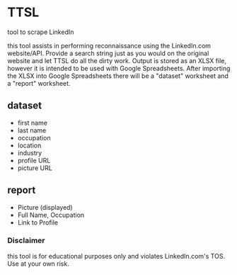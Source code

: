 # TTSL
tool to scrape LinkedIn

this tool assists in performing reconnaissance using the LinkedIn.com website/API. Provide a search string just as you would on the original website and let TTSL do all the dirty work. Output is stored as an XLSX file, however it is intended to be used with Google Spreadsheets. After importing the XLSX into Google Spreadsheets there will be a "dataset" worksheet and a "report" worksheet.

## dataset
- first name
- last name
- occupation
- location
- industry
- profile URL
- picture URL

## report
- Picture (displayed)
- Full Name, Occupation
- Link to Profile

### Disclaimer
this tool is for educational purposes only and violates LinkedIn.com's TOS. Use at your own risk.
